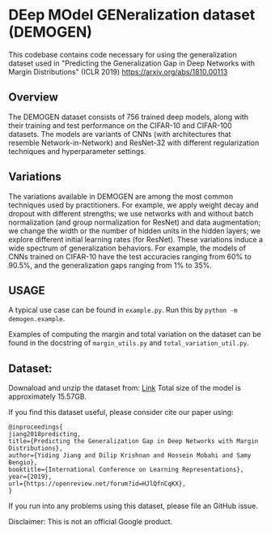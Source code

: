 # DEep MOdel GENeralization dataset (DEMOGEN)


This codebase contains code necessary for using the generalization dataset used
in "Predicting the Generalization Gap in Deep Networks with Margin
Distributions" (ICLR 2019) https://arxiv.org/abs/1810.00113

## Overview
The DEMOGEN dataset consists of 756 trained deep models, along with their training and test performance on the CIFAR-10 and CIFAR-100 datasets. The models are variants of CNNs (with architectures that resemble Network-in-Network) and ResNet-32 with different regularization techniques and hyperparameter settings.

## Variations
The variations available in DEMOGEN are among the most common techniques used by practitioners. For example, we apply weight decay and dropout with different strengths; we use networks with and without batch normalization (and group normalization for ResNet) and data augmentation; we change the width or the number of hidden units in the hidden layers; we explore different initial learning rates (for ResNet). These variations induce a wide spectrum of generalization behaviors. For example, the models of CNNs trained on CIFAR-10 have the test accuracies ranging from 60% to 90.5%, and the generalization gaps ranging from 1% to 35%.

## USAGE
A typical use case can be found in `example.py`. Run this by `python -m demogen.example`.

Examples of computing the margin and total variation on the dataset can be found
in the docstring of `margin_utils.py` and `total_variation_util.py`.

## Dataset:
Downaload and unzip the dataset from: [Link](https://storage.googleapis.com/margin_dist_public_files/demogen_models.tar.gz)
Total size of the model is approximately 15.57GB.

If you find this dataset useful, please consider cite our paper using:

```
@inproceedings{
jiang2018predicting,
title={Predicting the Generalization Gap in Deep Networks with Margin Distributions},
author={Yiding Jiang and Dilip Krishnan and Hossein Mobahi and Samy Bengio},
booktitle={International Conference on Learning Representations},
year={2019},
url={https://openreview.net/forum?id=HJlQfnCqKX},
}
```

If you run into any problems using this dataset, please file an GitHub issue.

Disclaimer: This is not an official Google product.
